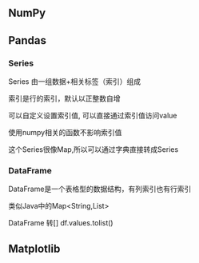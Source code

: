 ## NumPy

## Pandas

### Series
Series 由一组数据+相关标签（索引）组成

索引是行的索引，默认以正整数自增

可以自定义设置索引值,
可以直接通过索引值访问value

使用numpy相关的函数不影响索引值

这个Series很像Map,所以可以通过字典直接转成Series

### DataFrame
DataFrame是一个表格型的数据结构，有列索引也有行索引

类似Java中的Map<String,List<Object>> 

DataFrame 转[] df.values.tolist()


## Matplotlib
